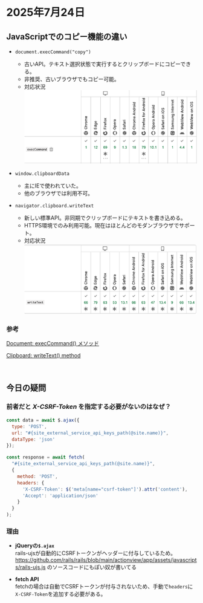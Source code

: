 # 2025年7月24日

## JavaScriptでのコピー機能の違い

- `document.execCommand("copy")`
  - 古いAPI。テキスト選択状態で実行するとクリップボードにコピーできる。
  - 非推奨、古いブラウザでもコピー可能。
  - 対応状況  
    ![execCommand対応表](../../image/2025/7/2.png)


- `window.clipboardData`
  - 主にIEで使われていた。
  - 他のブラウザでは利用不可。

- `navigator.clipboard.writeText`
  - 新しい標準API。非同期でクリップボードにテキストを書き込める。
  - HTTPS環境でのみ利用可能。現在はほとんどのモダンブラウザでサポート。
  - 対応状況  
    ![execCommand対応表](../../image/2025/7/1.png)

### 参考  
  [Document: execCommand() メソッド](https://developer.mozilla.org/ja/docs/Web/API/Document/execCommand)

  [Clipboard: writeText() method](https://developer.mozilla.org/en-US/docs/Web/API/Clipboard/writeText)

<br>


## 今日の疑問

### 前者だと ***X-CSRF-Token*** を指定する必要がないのはなぜ？

```javascript
const data = await $.ajax({
  type: 'POST',
  url: "#{site_external_service_api_keys_path(@site.name)}",
  dataType: 'json'
});
```

```javascript
const response = await fetch(
  "#{site_external_service_api_keys_path(@site.name)}",
  {
    method: 'POST',
    headers: {
      'X-CSRF-Token': $('meta[name="csrf-token"]').attr('content'),
      'Accept': 'application/json'
    }
  }
);
```

### 理由

- **jQueryの`$.ajax`**  
  rails-ujsが自動的にCSRFトークンがヘッダーに付与しているため。
  https://github.com/rails/rails/blob/main/actionview/app/assets/javascripts/rails-ujs.js
  のソースコードにもぽい奴が書いてる

- **fetch API**  
  fetchの場合は自動でCSRFトークンが付与されないため、手動で`headers`に`X-CSRF-Token`を追加する必要がある。
